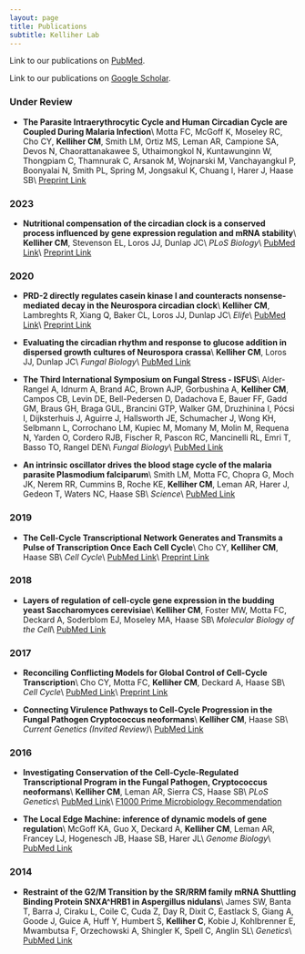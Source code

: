 ```yaml
---
layout: page
title: Publications
subtitle: Kelliher Lab
---
```


Link to our publications on <a href="https://www.ncbi.nlm.nih.gov/sites/myncbi/14yXoxVzs2PQL/bibliography/49267944/public/?sort=date&direction=ascending" target="_blank">PubMed</a>.
<br />

Link to our publications on <a href="https://scholar.google.com/citations?user=4EmwOtQAAAAJ" target="_blank">Google Scholar</a>.
<br />

### Under Review

- **The Parasite Intraerythrocytic Cycle and Human Circadian Cycle are Coupled During Malaria Infection**\\
    Motta FC, McGoff K, Moseley RC, Cho CY, **Kelliher CM**, Smith LM, Ortiz MS, Leman AR, Campione SA, Devos N, Chaorattanakawee S, Uthaimongkol N, Kuntawunginn W, Thongpiam C, Thamnurak C, Arsanok M, Wojnarski M, Vanchayangkul P, Boonyalai N, Smith PL, Spring M, Jongsakul K, Chuang I, Harer J, Haase SB\\
    <a href="https://www.biorxiv.org/content/10.1101/2022.08.02.499203v1" target="_blank">Preprint Link</a>

### 2023

- **Nutritional compensation of the circadian clock is a conserved process influenced by gene expression regulation and mRNA stability**\\
    **Kelliher CM**, Stevenson EL, Loros JJ, Dunlap JC\\
    *PLoS Biology*\\
    <a href="https://pubmed.ncbi.nlm.nih.gov/36603054/" target="_blank">PubMed Link</a>\\
    <a href="https://www.biorxiv.org/content/10.1101/2022.05.09.491261v2" target="_blank">Preprint Link</a>

### 2020

- **PRD-2 directly regulates casein kinase I and counteracts nonsense-mediated decay in the Neurospora circadian clock**\\
    **Kelliher CM**, Lambreghts R, Xiang Q, Baker CL, Loros JJ, Dunlap JC\\
    *Elife*\\
    <a href="https://pubmed.ncbi.nlm.nih.gov/33295874/" target="_blank">PubMed Link</a>\\
    <a href="https://www.biorxiv.org/content/10.1101/2020.10.29.360735v1" target="_blank">Preprint Link</a>

- **Evaluating the circadian rhythm and response to glucose addition in dispersed growth cultures of Neurospora crassa**\\
    **Kelliher CM**, Loros JJ, Dunlap JC\\
    *Fungal Biology*\\
    <a href="https://pubmed.ncbi.nlm.nih.gov/32389302/" target="_blank">PubMed Link</a>

- **The Third International Symposium on Fungal Stress - ISFUS**\\
    Alder-Rangel A, Idnurm A, Brand AC, Brown AJP, Gorbushina A, **Kelliher CM**, Campos CB, Levin DE, Bell-Pedersen D, Dadachova E, Bauer FF, Gadd GM, Braus GH, Braga GUL, Brancini GTP, Walker GM, Druzhinina I, Pócsi I, Dijksterhuis J, Aguirre J, Hallsworth JE, Schumacher J, Wong KH, Selbmann L, Corrochano LM, Kupiec M, Momany M, Molin M, Requena N, Yarden O, Cordero RJB, Fischer R, Pascon RC, Mancinelli RL, Emri T, Basso TO, Rangel DEN\\
    *Fungal Biology*\\
    <a href="https://pubmed.ncbi.nlm.nih.gov/32389286/" target="_blank">PubMed Link</a>

- **An intrinsic oscillator drives the blood stage cycle of the malaria parasite Plasmodium falciparum**\\
    Smith LM, Motta FC, Chopra G, Moch JK, Nerem RR, Cummins B, Roche KE, **Kelliher CM**, Leman AR, Harer J, Gedeon T, Waters NC, Haase SB\\
    *Science*\\
    <a href="https://pubmed.ncbi.nlm.nih.gov/32409472/" target="_blank">PubMed Link</a>

### 2019

- **The Cell-Cycle Transcriptional Network Generates and Transmits a Pulse of Transcription Once Each Cell Cycle**\\
    Cho CY, **Kelliher CM**, Haase SB\\
    *Cell Cycle*\\
    <a href="https://pubmed.ncbi.nlm.nih.gov/30668223/" target="_blank">PubMed Link</a>\\
    <a href="https://www.biorxiv.org/content/10.1101/190686v1" target="_blank">Preprint Link</a>

### 2018

- **Layers of regulation of cell-cycle gene expression in the budding yeast Saccharomyces cerevisiae**\\
    **Kelliher CM**, Foster MW, Motta FC, Deckard A, Soderblom EJ, Moseley MA, Haase SB\\
    *Molecular Biology of the Cell*\\
    <a href="https://pubmed.ncbi.nlm.nih.gov/30207828/" target="_blank">PubMed Link</a>

### 2017

- **Reconciling Conflicting Models for Global Control of Cell-Cycle Transcription**\\
    Cho CY, Motta FC, **Kelliher CM**, Deckard A, Haase SB\\
    *Cell Cycle*\\
    <a href="https://pubmed.ncbi.nlm.nih.gov/28934013/" target="_blank">PubMed Link</a>\\
    <a href="https://www.biorxiv.org/content/10.1101/116798v1" target="_blank">Preprint Link</a>

- **Connecting Virulence Pathways to Cell-Cycle Progression in the Fungal Pathogen Cryptococcus neoformans**\\
    **Kelliher CM**, Haase SB\\
    *Current Genetics (Invited Review)*\\
    <a href="https://pubmed.ncbi.nlm.nih.gov/28265742/" target="_blank">PubMed Link</a>

### 2016

- **Investigating Conservation of the Cell-Cycle-Regulated Transcriptional Program in the Fungal Pathogen, Cryptococcus neoformans**\\
    **Kelliher CM**, Leman AR, Sierra CS, Haase SB\\
    *PLoS Genetics*\\
    <a href="https://pubmed.ncbi.nlm.nih.gov/27918582/" target="_blank">PubMed Link</a>\\
    <a href="https://facultyopinions.com/article/727072416?bd=1" target="_blank">F1000 Prime Microbiology Recommendation</a>

- **The Local Edge Machine: inference of dynamic models of gene regulation**\\
    McGoff KA, Guo X, Deckard A, **Kelliher CM**, Leman AR, Francey LJ, Hogenesch JB, Haase SB, Harer JL\\
    *Genome Biology*\\
    <a href="https://pubmed.ncbi.nlm.nih.gov/27760556/" target="_blank">PubMed Link</a>
    
### 2014

- **Restraint of the G2/M Transition by the SR/RRM family mRNA Shuttling Binding Protein SNXA^HRB1 in Aspergillus nidulans**\\
    James SW, Banta T, Barra J, Ciraku L, Coile C, Cuda Z, Day R, Dixit C, Eastlack S, Giang A, Goode J, Guice A, Huff Y, Humbert S, **Kelliher C**, Kobie J, Kohlbrenner E, Mwambutsa F, Orzechowski A, Shingler K, Spell C, Anglin SL\\
    *Genetics*\\
    <a href="https://pubmed.ncbi.nlm.nih.gov/25104516/" target="_blank">PubMed Link</a>

